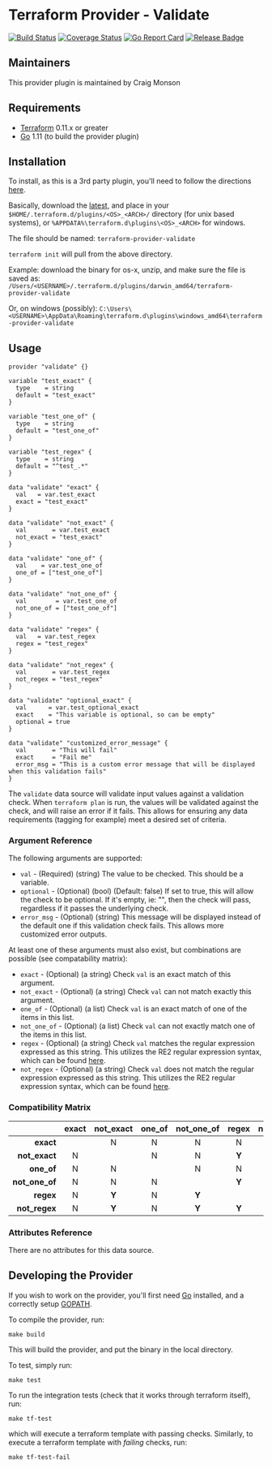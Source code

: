 # Terraform Provider - Validate
[![Build Status](https://travis-ci.com/craigmonson/terraform-provider-validate.svg?branch=master)](https://travis-ci.com/craigmonson/terraform-provider-validate) [![Coverage Status](https://coveralls.io/repos/github/craigmonson/terraform-provider-validate/badge.svg?branch=master)](https://coveralls.io/github/craigmonson/terraform-provider-validate?branch=master) [![Go Report Card](https://goreportcard.com/badge/github.com/craigmonson/terraform-provider-validate)](https://goreportcard.com/report/github.com/craigmonson/terraform-provider-validate) [![Release Badge](https://img.shields.io/github/release/craigmonson/terraform-provider-validate.svg)](https://github.com/craigmonson/terraform-provider-validate/releases/latest)

## Maintainers

This provider plugin is maintained by Craig Monson

## Requirements

  * [Terraform](https://www.terraform.io/downloads.html) 0.11.x or greater
  * [Go](https://golang.org/doc/install) 1.11 (to build the provider plugin)

## Installation

To install, as this is a 3rd party plugin, you'll need to follow the directions
[here](https://www.terraform.io/docs/configuration/providers.html#third-party-plugins).

Basically, download the [latest](https://github.com/craigmonson/terraform-provider-validate/releases/latest), and place in your
`$HOME/.terraform.d/plugins/<OS>_<ARCH>/` directory (for unix based systems), or `%APPDATA%\terraform.d\plugins\<OS>_<ARCH>` for windows.

The file should be named: `terraform-provider-validate`

`terraform init` will pull from the above directory.

Example: 
download the binary for os-x, unzip, and make sure the file is saved as:
`/Users/<USERNAME>/.terraform.d/plugins/darwin_amd64/terraform-provider-validate`

Or, on windows (possibly):
`C:\Users\<USERNAME>\AppData\Roaming\terraform.d\plugins\windows_amd64\terraform-provider-validate`

## Usage

```hcl
provider "validate" {}

variable "test_exact" {
  type    = string
  default = "test_exact"
}

variable "test_one_of" {
  type    = string
  default = "test_one_of"
}

variable "test_regex" {
  type    = string
  default = "^test_.*"
}

data "validate" "exact" {
  val   = var.test_exact
  exact = "test_exact"
}

data "validate" "not_exact" {
  val       = var.test_exact
  not_exact = "test_exact"
}

data "validate" "one_of" {
  val    = var.test_one_of
  one_of = ["test_one_of"]
}

data "validate" "not_one_of" {
  val        = var.test_one_of
  not_one_of = ["test_one_of"]
}

data "validate" "regex" {
  val   = var.test_regex
  regex = "test_regex"
}

data "validate" "not_regex" {
  val       = var.test_regex
  not_regex = "test_regex"
}

data "validate" "optional_exact" {
  val      = var.test_optional_exact
  exact    = "This variable is optional, so can be empty"
  optional = true
}

data "validate" "customized_error_message" {
  val       = "This will fail"
  exact     = "Fail me"
  error_msg = "This is a custom error message that will be displayed when this validation fails"
}
```

The `validate` data source will validate input values against a validation check.  When
`terraform plan` is run, the values will be validated against the check, and will raise
an error if it fails.  This allows for ensuring any data requirements (tagging for
example) meet a desired set of criteria.

### Argument Reference

The following arguments are supported:

  * `val` - (Required) (string) The value to be checked.  This should be a variable.
  * `optional` - (Optional) (bool) (Default: false) If set to true, this will allow the check to be optional.  If it's empty, ie: "", then the check will pass, regardless if it passes the underlying check.
  * `error_msg` - (Optional) (string) This message will be displayed instead of the default one if this validation check fails.  This allows more customized error outputs.

At least one of these arguments must also exist, but combinations are possible (see compatability matrix):

  * `exact` - (Optional) (a string) Check `val` is an exact match of this argument.
  * `not_exact` - (Optional) (a string) Check `val` can not match exactly this argument.
  * `one_of` - (Optional) (a list) Check `val` is an exact match of one of the items in this list.
  * `not_one_of` - (Optional) (a list) Check `val` can not exactly match one of the items in this list.
  * `regex` - (Optional) (a string) Check `val` matches the regular expression expressed as this string.  This utilizes the RE2 regular expression syntax, which can be found [here](https://golang.org/s/re2syntax).
  * `not_regex` - (Optional) (a string) Check `val` does not match the regular expression expressed as this string.  This utilizes the RE2 regular expression syntax, which can be found [here](https://golang.org/s/re2syntax).

### Compatibility Matrix

|                  | exact | not\_exact | one\_of | not\_one\_of | regex | not\_regex |
|-----------------:|:-----:|:----------:|:-------:|:------------:|:-----:|:----------:|
| **exact**        |       |      N     |    N    |      N       |   N   |     N      |
| **not\_exact**   |   N   |            |    N    |      N       | **Y** |   **Y**    |
| **one\_of**      |   N   |      N     |         |      N       |   N   |     N      |
| **not\_one\_of** |   N   |      N     |    N    |              | **Y** |   **Y**    |
| **regex**        |   N   |    **Y**   |    N    |    **Y**     |       |   **Y**    |
| **not\_regex**   |   N   |    **Y**   |    N    |    **Y**     | **Y** |            |


### Attributes Reference

There are no attributes for this data source.

## Developing the Provider

If you wish to work on the provider, you'll first need [Go](http://www.golang.org/)
installed, and a correctly setup [GOPATH](https://golang.org/doc/code.html#GOPATH).

To compile the provider, run:
```
make build
```
This will build the provider, and put the binary in the local directory.

To test, simply run:
```
make test
```

To run the integration tests (check that it works through terraform itself), run:
```
make tf-test
```
which will execute a terraform template with passing checks.  Similarly, to execute a
terraform template with _failing_ checks, run:
```
make tf-test-fail
````
